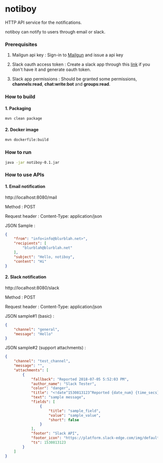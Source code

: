 
# notiboy

HTTP API service for the notifications.

notiboy can notify to users through email or slack. 

### Prerequisites

1. Mailgun api key : Sign-in to [Mailgun](https://www.mailgun.com/)
and issue a api key

2. Slack oauth access token : Create a slack app
through this [link](https://api.slack.com/apps?new_app=1)
if you don't have it and generate oauth token.

3. Slack app permissions : Should be granted some permissions, **channels:read**,
**chat:write:bot** and **groups:read**.

### How to build

#### 1. Packaging

```bash
mvn clean package
```

#### 2. Docker image

```bash
mvn dockerfile:build
```

### How to run

```bash
java -jar notiboy-0.1.jar
```

### How to use APIs

#### 1. Email notification
http://localhost:8080/mail

Method : POST

Request header : Content-Type: application/json

JSON Sample :

```json
{
    "from": "info<info@blurblah.net>",
    "recipients": [
        "blurblah@blurblah.net"
    ],
    "subject": "Hello, notiboy",	
    "content": "Hi"
}
```
#### 2. Slack notification
http://localhost:8080/slack

Method : POST

Request header : Content-Type: application/json

JSON sample#1 (basic) :

```json
{
    "channel": "general",
    "message": "Hello"
}
```

JSON sample#2 (support attachments) :
```json
{
    "channel": "test_channel",
    "message": "",
    "attachments": [
    	{
            "fallback": "Reported 2018-07-05 5:52:03 PM",
            "author_name": "Slack Tester",
            "color": "danger",
            "title": "<!date^1530813123^Reported {date_num} {time_secs}|Reported 2018-07-05 5:52:03 PM>",
            "text": "sample message",
            "fields": [
                {
                    "title": "sample_field",
                    "value": "sample_value",
                    "short": false
                }
            ],
            "footer": "Slack API",
            "footer_icon": "https://platform.slack-edge.com/img/default_application_icon.png",
            "ts": 1530813123
        }
    ]
}
```